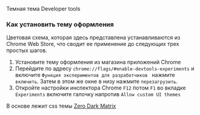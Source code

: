 Темная тема Developer tools
 

### Как установить тему оформления

Цветовая схема, которая здесь представлена устанавливаются из Chrome Web Store, что сводит ее применение до следующих трех простых шагов.
1. Установите тему оформления из магазина приложений Chrome
2. Перейдите по адресу `chrome://flags/#enable-devtools-experiments` и включите `Функция экспериментов для разработчиков ` нажмите `включить`. Затем в этом же окне в низу нажмите `перезагрузить`.
3. Откройте настройки инспектора Chrome `F12` потом `F1` во вкладке `Experiments` включите галочку напротив `Allow custom UI themes`
 
В основе лежит css темы [Zero Dark Matrix](https://chrome.google.com/webstore/detail/devtools-theme-zero-dark/bomhdjeadceaggdgfoefmpeafkjhegbo)